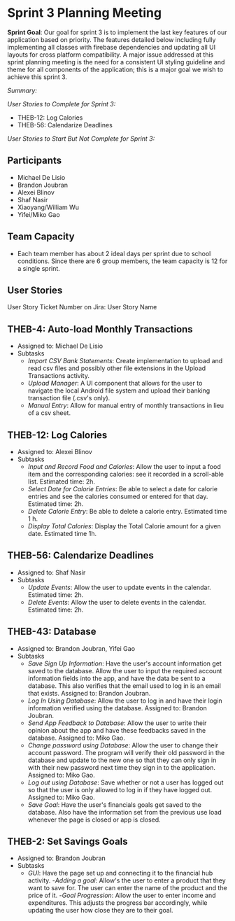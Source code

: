 # Sprint 3 Planning Meeting

**Sprint Goal**: Our goal for sprint 3 is to implement the last key features of our application based on priority. The features detailed below
including fully implementing all classes with firebase dependencies and updating all UI layouts for cross platform compatibility. A major issue addressed at this sprint planning meeting is the need for a consistent UI styling guideline and theme for all components of the application; this is a major goal we wish to achieve this sprint 3. 

*Summary:*

*User Stories to Complete for Sprint 3:*
- THEB-12: Log Calories
- THEB-56: Calendarize Deadlines

*User Stories to Start But Not Complete for Sprint 3:*

## Participants
- Michael De Lisio
- Brandon Joubran
- Alexei Blinov
- Shaf Nasir
- Xiaoyang/William Wu
- Yifei/Miko Gao

## Team Capacity
- Each team member has about 2 ideal days per sprint due to school conditions. Since there are 6 group members, the team capacity is 12 for a single sprint.

## User Stories

User Story Ticket Number on Jira: User Story Name

## THEB-4: Auto-load Monthly Transactions
- Assigned to: Michael De Lisio
- Subtasks
	- *Import CSV Bank Statements*: Create implementation to upload and read csv files and possibly other file extensions in the Upload Transactions activity.
	- *Upload Manager*: A UI component that allows for the user to navigate the local Android file system and upload their banking transaction file (.csv's only).
	- *Manual Entry*: Allow for manual entry of monthly transactions in lieu of a csv sheet.
	
## THEB-12: Log Calories
- Assigned to: Alexei Blinov
- Subtasks
	- *Input and Record Food and Calories*: Allow the user to input a food item and the corresponding calories: see it recorded in a scroll-able list. Estimated time: 2h.
	- *Select Date for Calorie Entries*: Be able to select a date for calorie entries and see the calories consumed or entered for that day. Estimated time: 2h.
	- *Delete Calorie Entry*:  Be able to delete a calorie entry. Estimated time 1 h.
	- *Display Total Calories*: Display the Total Calorie amount for a given date. Estimated time 1h.
	
## THEB-56: Calendarize Deadlines
- Assigned to: Shaf Nasir
- Subtasks
	- *Update Events*: Allow the user to update events in the calendar. Estimated time: 2h.
	- *Delete Events*: Allow the user to delete events in the calendar. Estimated time: 2h.
	
## THEB-43: Database
- Assigned to: Brandon Joubran, Yifei Gao
- Subtasks
    - *Save Sign Up Information*: Have the user's account information get saved to the database. Allow the user to input the required account information fields into the app, and have the data be sent to a database. This also verifies that the email used to log in is an email that exists. Assigned to: Brandon Joubran.
    - *Log In Using Database*: Allow the user to log in and have their login information verified using the database. Assigned to: Brandon Joubran.
	- *Send App Feedback to Database*: Allow the user to write their opinion about the app and have these feedbacks saved in the database. Assigned to: Miko Gao.
    - *Change password using Database*: Allow the user to change their account password. The program will verify their old password in the database and update to the new one so that they can only sign in with their new password next time they sign in to the application. Assigned to: Miko Gao.
	- *Log out using Database*: Save whether or not a user has logged out so that the user is only allowed to log in if they have logged out. Assigned to: Miko Gao.
	- *Save Goal*: Have the user's financials goals get saved to the database. Also have the information set from the previous use load whenever the page is closed or app is closed.
	
## THEB-2: Set Savings Goals
- Assigned to: Brandon Joubran
- Subtasks
	- *GUI*: Have the page set up and connecting it to the financial hub activity.
	-*Adding a goal*: Allow's the user to enter a product that they want to save for. The user can enter the name of the product and the price of it.
	-*Goal Progression*: Allow the user to enter income and expenditures. This adjusts the progress bar accordingly, while updating the user how close they are to their goal.
